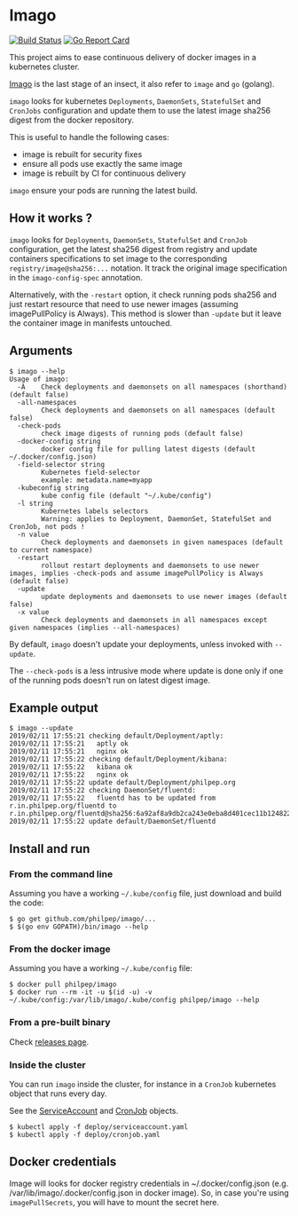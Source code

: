 # Imago

[![Build Status](https://travis-ci.org/philpep/imago.svg?branch=master)](https://travis-ci.org/philpep/imago)
[![Go Report Card](https://goreportcard.com/badge/github.com/philpep/imago)](https://goreportcard.com/report/github.com/philpep/imago)

This project aims to ease continuous delivery of docker images in a
kubernetes cluster.

[Imago](https://en.wikipedia.org/wiki/Imago) is the last stage of an
insect, it also refer to `image` and `go` (golang).

`imago` looks for kubernetes `Deployments`, `DaemonSets`, `StatefulSet` and `CronJobs`
configuration and update them to use the latest image sha256 digest from
the docker repository.

This is useful to handle the following cases:

  - image is rebuilt for security fixes
  - ensure all pods use exactly the same image
  - image is rebuilt by CI for continuous delivery

`imago` ensure your pods are running the latest build.

## How it works ?

`imago` looks for `Deployments`, `DaemonSets`, `StatefulSet` and `CronJob` configuration, get the
latest sha256 digest from registry and update containers specifications
to set image to the corresponding `registry/image@sha256:...` notation.
It track the original image specification in the `imago-config-spec`
annotation.

Alternatively, with the `-restart` option, it check running pods sha256 and
just restart resource that need to use newer images (assuming imagePullPolicy
is Always). This method is slower than `-update` but it leave the container
image in manifests untouched.

## Arguments

    $ imago --help
	Usage of imago:
	  -A	Check deployments and daemonsets on all namespaces (shorthand) (default false)
	  -all-namespaces
			Check deployments and daemonsets on all namespaces (default false)
	  -check-pods
			check image digests of running pods (default false)
	  -docker-config string
			docker config file for pulling latest digests (default ~/.docker/config.json)
	  -field-selector string
			Kubernetes field-selector
			example: metadata.name=myapp
	  -kubeconfig string
			kube config file (default "~/.kube/config")
	  -l string
			Kubernetes labels selectors
			Warning: applies to Deployment, DaemonSet, StatefulSet and CronJob, not pods !
	  -n value
			Check deployments and daemonsets in given namespaces (default to current namespace)
	  -restart
			rollout restart deployments and daemonsets to use newer images, implies -check-pods and assume imagePullPolicy is Always (default false)
	  -update
			update deployments and daemonsets to use newer images (default false)
	  -x value
			Check deployments and daemonsets in all namespaces except given namespaces (implies --all-namespaces)

By default, `imago` doesn't update your deployments, unless invoked with
`--update`.

The `--check-pods` is a less intrusive mode where update is done only if
one of the running pods doesn't run on latest digest image.

## Example output

    $ imago --update
    2019/02/11 17:55:21 checking default/Deployment/aptly:
    2019/02/11 17:55:21   aptly ok
    2019/02/11 17:55:21   nginx ok
    2019/02/11 17:55:22 checking default/Deployment/kibana:
    2019/02/11 17:55:22   kibana ok
    2019/02/11 17:55:22   nginx ok
    2019/02/11 17:55:22 update default/Deployment/philpep.org
    2019/02/11 17:55:22 checking DaemonSet/fluentd:
    2019/02/11 17:55:22   fluentd has to be updated from r.in.philpep.org/fluentd to r.in.philpep.org/fluentd@sha256:6a92af8a9db2ca243e0eba8d401cec11b124822e15b558b35ab45825ed4d1f54
    2019/02/11 17:55:22 update default/DaemonSet/fluentd


## Install and run

### From the command line

Assuming you have a working `~/.kube/config` file, just download and
build the code:

    $ go get github.com/philpep/imago/...
    $ $(go env GOPATH)/bin/imago --help

### From the docker image

Assuming you have a working `~/.kube/config` file:

    $ docker pull philpep/imago
    $ docker run --rm -it -u $(id -u) -v ~/.kube/config:/var/lib/imago/.kube/config philpep/imago --help

### From a pre-built binary

Check [releases page](https://github.com/philpep/imago/releases).

### Inside the cluster

You can run `imago` inside the cluster, for instance in a `CronJob`
kubernetes object that runs every day.

See the
[ServiceAccount](https://raw.githubusercontent.com/philpep/imago/master/deploy/serviceaccount.yaml)
and
[CronJob](https://raw.githubusercontent.com/philpep/imago/master/deploy/cronjob.yaml)
objects.

    $ kubectl apply -f deploy/serviceaccount.yaml
    $ kubectl apply -f deploy/cronjob.yaml


## Docker credentials

Image will looks for docker registry credentials in ~/.docker/config.json (e.g.
/var/lib/imago/.docker/config.json in docker image).
So, in case you're using `imagePullSecrets`, you will have to mount the secret here.
